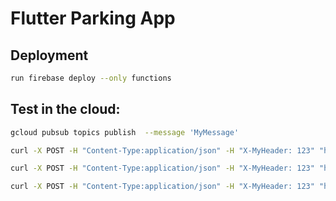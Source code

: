 # Flutter Parking App

## **Deployment**
```bash
run firebase deploy --only functions
```
## **Test in the cloud:**
```bash
gcloud pubsub topics publish  --message 'MyMessage'
```

```bash
curl -X POST -H "Content-Type:application/json" -H "X-MyHeader: 123" "https://us-central1-screener-9631e.cloudfunctions.net/index_list2?list=ec_europa_eu__sanctions_list" -d '[{"field":"nameAlias", "type":"array","subField":"wholeName"}]'
```

```bash
curl -X POST -H "Content-Type:application/json" -H "X-MyHeader: 123" "https://us-central1-screener-9631e.cloudfunctions.net/screen?target=test"
```

```bash
curl -X POST -H "Content-Type:application/json" -H "X-MyHeader: 123" "https://us-central1-screener-9631e.cloudfunctions.net/test?test_parameter=hello" -d '{"test_json":"Hello World!"}'
```